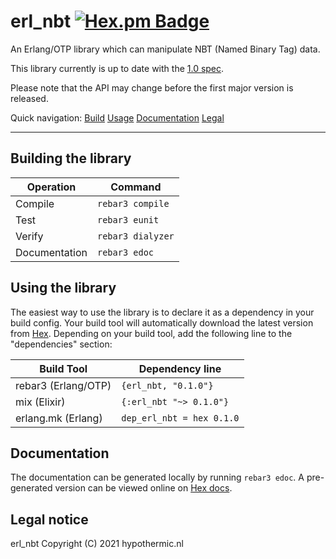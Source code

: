 erl_nbt [![Hex.pm Badge](https://img.shields.io/hexpm/v/erl_nbt.svg?style=flat)](https://hex.pm/packages/erl_nbt)
=====

An Erlang/OTP library which can manipulate NBT (Named Binary Tag) data.

This library currently is up to date with the [1.0 spec](https://web.archive.org/web/20110723210920/http://www.minecraft.net/docs/NBT.txt).

Please note that the API may change before the first major version is released.

Quick navigation:
[Build](#building-the-library)
[Usage](#using-the-library)
[Documentation](#documentation)
[Legal](#legal-notice)

-----

Building the library
-----

| Operation     | Command           |
| ------------- | ----------------- |
| Compile       | `rebar3 compile`  |
| Test          | `rebar3 eunit`    |
| Verify        | `rebar3 dialyzer` |
| Documentation | `rebar3 edoc`     |

Using the library
-----

The easiest way to use the library is to declare it as a dependency in your build config.
Your build tool will automatically download the latest version from [Hex](https://hex.pm/packages/erl_nbt).
Depending on your build tool, add the following line to the "dependencies" section:

| Build Tool            | Dependency line |
| --------------------- | ------- |
| rebar3 (Erlang/OTP)   | `{erl_nbt, "0.1.0"}` |
| mix (Elixir)          | `{:erl_nbt "~> 0.1.0"}` |
| erlang.mk (Erlang)    | `dep_erl_nbt = hex 0.1.0` |

Documentation
-----

The documentation can be generated locally by running `rebar3 edoc`.
A pre-generated version can be viewed online on [Hex docs](https://hexdocs.pm/erl_nbt/).

Legal notice
-----

erl_nbt Copyright (C) 2021 hypothermic.nl